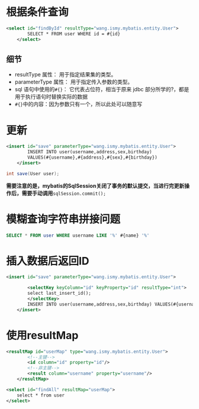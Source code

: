 # 根据条件查询

```xml
<select id="findById" resultType="wang.ismy.mybatis.entity.User">
        SELECT * FROM user WHERE id = #{id}
    </select>
```

## 细节

- resultType 属性： 用于指定结果集的类型。
- parameterType 属性： 用于指定传入参数的类型。
- sql 语句中使用的`#{}`： 它代表占位符，相当于原来 jdbc 部分所学的?，都是用于执行语句时替换实际的数据
- `#{}`中的内容：因为参数只有一个，所以此处可以随意写

# 更新

```xml
<insert id="save" parameterType="wang.ismy.mybatis.entity.User">
        INSERT INTO user(username,address,sex,birthday) 
        VALUES(#{username},#{address},#{sex},#{birthday})
    </insert>
```

```java
int save(User user);
```

**需要注意的是，mybatis的SqlSession关闭了事务的默认提交，当进行完更新操作后，需要手动调用**`sqlSession.commit();`

# 模糊查询字符串拼接问题

```sql
SELECT * FROM user WHERE username LIKE '%' #{name} '%'
```

# 插入数据后返回ID

```xml
<insert id="save" parameterType="wang.ismy.mybatis.entity.User">

        <selectKey keyColumn="id" keyProperty="id" resultType="int">
        select last_insert_id();
        </selectKey>
        INSERT INTO user(username,address,sex,birthday) VALUES(#{username},#{address},#{sex},#{birthday})
    </insert>
```

# 使用resultMap

```xml
<resultMap id="userMap" type="wang.ismy.mybatis.entity.User">
        <!--主键-->
        <id column="id" property="id"/>
        <!--非主键-->
        <result column="username" property="username"/>
    </resultMap>

<select id="findAll" resultMap="userMap">
    select * from user
</select>
```


